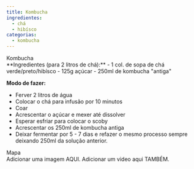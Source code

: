 ```yaml
---
title: Kombucha
ingredientes:
  - chá
  - hibísco
categorias:
  - kombucha
---
```

<div class="content-receita" markdown="1" data-slug="{{ page.slug }}">
<div class="content-title">Kombucha</div>
**Ingredientes (para 2 litros de chá):**
- 1 col. de sopa de chá verde/preto/hibísco
- 125g açúcar
- 250ml de kombucha "antiga"

**Modo de fazer:**  
- Ferver 2 litros de água
- Colocar o chá para infusão por 10 minutos
- Coar
- Acrescentar o açúcar e mexer até dissolver
- Esperar esfriar para colocar o scoby
- Acrescentar os 250ml de kombucha antiga
- Deixar fermentar por 5 - 7 dias e refazer o mesmo processo sempre deixando 250ml da solução anterior.
</div>

<div class="content-mapa" markdown="1" data-slug="{{ page.slug }}">
<div class="content-title">Mapa</div>
Adicionar uma imagem AQUI.  
Adicionar um video aqui TAMBÉM.
</div>
